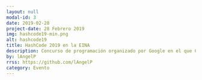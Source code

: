 ```yaml
---
layout: null
modal-id: 3
date: 2019-02-28
project-date: 28 Febrero 2019
img: hashcode19-min.png
alt: hashcode19
title: HashCode 2019 en la EINA
description: Concurso de programación organizado por Google en el que CodeLab y GDGZaragoza crearon un Hub en la Escuela de Ingeniería y Arquitectura. Se dieron cita <b>164 participantes</b> de <b>47 equipos</b> para resolver un reto propuesto por Google. El resultado ha sido asombroso, en el que el equipo <i>c2.py</i>, compuesto por Julia Guerrero y Sergio Izquierdo han logrado estar en el noveno puesto a nivel nacional, seguido muy de cerca por hasta 3 equipos del hub. En total, en los primeros 50 puestos a nivel nacional hay 4 equipos del Hub.
by: lAngelP
rrss: https://github.com/lAngelP
category: Evento
---
```

